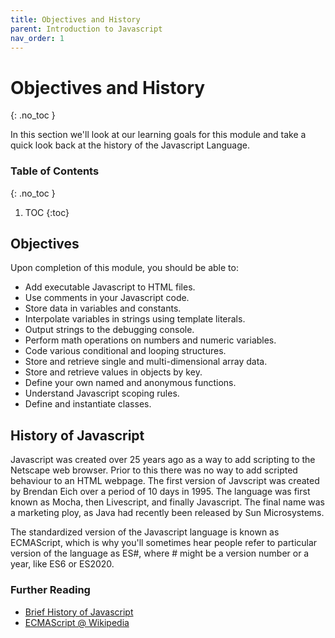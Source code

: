 ```yaml
---
title: Objectives and History
parent: Introduction to Javascript
nav_order: 1
---
```


<!--prettier-ignore-start-->
# Objectives and History
{: .no_toc }

In this section we'll look at our learning goals for this module and take a quick look back at the history of the Javascript Language.

### Table of Contents
{: .no_toc }

1. TOC
{:toc}

<!--prettier-ignore-end-->

## Objectives

Upon completion of this module, you should be able to:

- Add executable Javascript to HTML files.
- Use comments in your Javascript code.
- Store data in variables and constants.
- Interpolate variables in strings using template literals.
- Output strings to the debugging console.
- Perform math operations on numbers and numeric variables.
- Code various conditional and looping structures.
- Store and retrieve single and multi-dimensional array data.
- Store and retrieve values in objects by key.
- Define your own named and anonymous functions.
- Understand Javascript scoping rules.
- Define and instantiate classes.

## History of Javascript

Javascript was created over 25 years ago as a way to add scripting to the Netscape web browser. Prior to this there was no way to add scripted behaviour to an HTML webpage. The first version of Javscript was created by Brendan Eich over a period of 10 days in 1995. The language was first known as Mocha, then Livescript, and finally Javascript. The final name was a marketing ploy, as Java had recently been released by Sun Microsystems.

The standardized version of the Javascript language is known as ECMAScript, which is why you'll sometimes hear people refer to particular version of the language as ES#, where # might be a version number or a year, like ES6 or ES2020.

### Further Reading

- [Brief History of Javascript](https://auth0.com/blog/a-brief-history-of-javascript/)
- [ECMAScript @ Wikipedia](https://en.wikipedia.org/wiki/ECMAScript)
